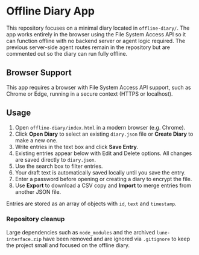 # Offline Diary App

This repository focuses on a minimal diary located in `offline-diary/`.
The app works entirely in the browser using the File System Access API so it can
function offline with no backend server or agent logic required. The previous
server-side agent routes remain in the repository but are commented out so the
diary can run fully offline.

## Browser Support

This app requires a browser with File System Access API support, such as Chrome or Edge, running in a secure context (HTTPS or localhost).

## Usage
1. Open `offline-diary/index.html` in a modern browser (e.g. Chrome).
2. Click **Open Diary** to select an existing `diary.json` file or **Create Diary** to make a new one.
3. Write entries in the text box and click **Save Entry**.
4. Existing entries appear below with Edit and Delete options. All changes are saved directly to `diary.json`.
5. Use the search box to filter entries.
6. Your draft text is automatically saved locally until you save the entry.
7. Enter a password before opening or creating a diary to encrypt the file.
8. Use **Export** to download a CSV copy and **Import** to merge entries from another JSON file.

Entries are stored as an array of objects with `id`, `text` and `timestamp`.

### Repository cleanup

Large dependencies such as `node_modules` and the archived `lune-interface.zip`
have been removed and are ignored via `.gitignore` to keep the project small and
focused on the offline diary.
